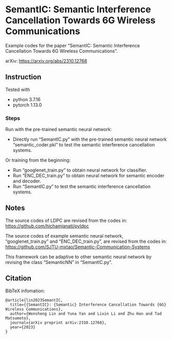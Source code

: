 # SemantIC: Semantic Interference Cancellation Towards 6G Wireless Communications
Example codes for the paper “SemantIC: Semantic Interference Cancellation Towards 6G Wireless Communications”.

arXiv: https://arxiv.org/abs/2310.12768


## Instruction

Tested with
- python 3.7.16
- pytorch 1.13.0

### Steps
Run with the pre-trained semantic neural network:
- Directly run “SemantIC.py” with the pre-trained semantic neural network “semantic_coder.pkl” to test the semantic interference cancellation systems.

Or training from the beginning:
- Run “googlenet_train.py” to obtain neural network for classifier.
- Run “ENC_DEC_train.py” to obtain neural network for semantic encoder and decoder.
- Run “SemantIC.py” to test the semantic interference cancellation systems.

## Notes
The source codes of LDPC are revised from the codes in: https://github.com/hichamjanati/pyldpc

The source codes of example semantic neural network, “googlenet_train.py” and “ENC_DEC_train.py”, are revised from the codes in: https://github.com/SJTU-mxtao/Semantic-Communication-Systems

This framework can be adaptive to other semantic neural network by revising the class “SemanticNN” in “SemantIC.py”.

## Citation
BibTeX infomation:
```
@article{lin2023SemantIC,
  title={{SemantIC}: {Semantic} Interference Cancellation Towards {6G} Wireless Communications},
  author={Wensheng Lin and Yuna Yan and Lixin Li and Zhu Han and Tad Matsumoto},
  journal={arXiv preprint arXiv:2310.12768},
  year={2023}
}
```

